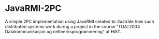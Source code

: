 # JavaRMI-2PC

A simple 2PC implementation using JavaRMI created to illustrate how such distributed systems work during a project in the course "TDAT2004 Datakommunikasjon og nettverksprogrammering" at HiST.

